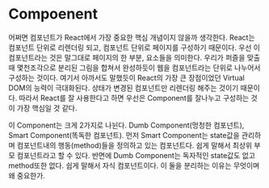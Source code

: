 Compoenent
===
어쩌면 컴포넌트가 React에서 가장 중요한 핵심 개념이지 않을까 생각한다. React는 컴포넌트 단위로 리렌더링 되고, 컴포넌트 단위로 페이지를 구성하기 때문이다. 우선 이 컴포넌트라는 것은 말그대로 페이지의 한 부분, 요소들을 의미한다. 우리가 퍼즐을 맞출때 몇천조각으로 분리된 그림을 합쳐서 완성하듯이 웹을 컴포넌트라는 단위로 나누어서 구성하는 것이다. 여기서 아까서도 말했듯이 React의 가장 큰 장점이었던 Virtual DOM의 능력이 극대화된다. 상태가 변경된 컴포넌트만 리렌더링 해주는 것이기 때문이다. 따라서 React를 잘 사용한다고 하면 우선은 Component를 잘나누고 구성하는 것이 가장 핵심일 것 같다.

이 Component는 크게 2가지로 나뉜다. Dumb Component(멍청한 컴포넌트), Smart Component(똑독한 컴포넌트).
먼저 Smart Component는 state값을 관리하며 컴포넌트내의 행동(method)들을 정의하고 있는 컴포넌트다. 쉽게 말해서 최상위 부모 컴포넌트라고 할 수 있다. 반면에 Dumb Component는 독자적인 state값도 없고 method또한 없다. 쉽게 말해서 자식 컴포넌트이다. 이 둘을 분리하는 이유는 무엇이며 왜 중요한가.